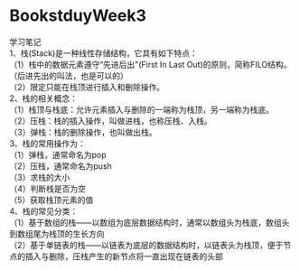# BookstduyWeek3  
学习笔记  
1、栈(Stack)是一种线性存储结构，它具有如下特点：  
（1）栈中的数据元素遵守“先进后出"(First In Last Out)的原则，简称FILO结构。（后进先出的叫法，也是可以的）  
（2）限定只能在栈顶进行插入和删除操作。  
2、栈的相关概念：  
（1）栈顶与栈底：允许元素插入与删除的一端称为栈顶，另一端称为栈底。  
（2）压栈：栈的插入操作，叫做进栈，也称压栈、入栈。  
（3）弹栈：栈的删除操作，也叫做出栈。  
3、栈的常用操作为：  
（1）弹栈，通常命名为pop  
（2）压栈，通常命名为push  
（3）求栈的大小  
（4）判断栈是否为空  
（5）获取栈顶元素的值  
4、栈的常见分类：  
（1）基于数组的栈——以数组为底层数据结构时，通常以数组头为栈底，数组头到数组尾为栈顶的生长方向  
（2）基于单链表的栈——以链表为底层的数据结构时，以链表头为栈顶，便于节点的插入与删除，压栈产生的新节点将一直出现在链表的头部  
